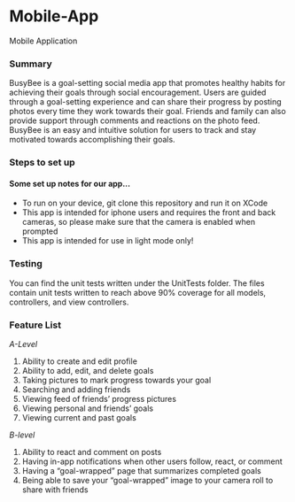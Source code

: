 # Mobile-App
Mobile Application

### Summary
BusyBee is a goal-setting social media app that promotes healthy habits for achieving their goals through social encouragement. Users are guided through a goal-setting experience and can share their progress by posting photos every time they work towards their goal. Friends and family can also provide support through comments and reactions on the photo feed. BusyBee is an easy and intuitive solution for users to track and stay motivated towards accomplishing their goals.

### Steps to set up
#### Some set up notes for our app...
- To run on your device, git clone this repository and run it on XCode
- This app is intended for iphone users and requires the front and back cameras, so please make sure that the camera is enabled when prompted
- This app is intended for use in light mode only!

### Testing
You can find the unit tests written under the UnitTests folder. The files contain unit tests written to reach above 90% coverage for all models, controllers, and view controllers.

### Feature List
*A-Level*
1. Ability to create and edit profile
2. Ability to add, edit, and delete goals
3. Taking pictures to mark progress towards your goal
4. Searching and adding friends
5. Viewing feed of friends’ progress pictures
6. Viewing personal and friends’ goals
7. Viewing current and past goals
   
*B-level*
1. Ability to react and comment on posts
2. Having in-app notifications when other users follow, react, or comment 
3. Having a “goal-wrapped” page that summarizes completed goals
4. Being able to save your “goal-wrapped” image to your camera roll to share with friends
